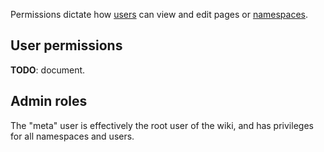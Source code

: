 Permissions dictate how [users](/meta/users) can view and edit pages or
[namespaces](/meta/namespaces).

## User permissions

**TODO**: document.

## Admin roles

The "meta" user is effectively the root user of the wiki, and has
privileges for all namespaces and users.
